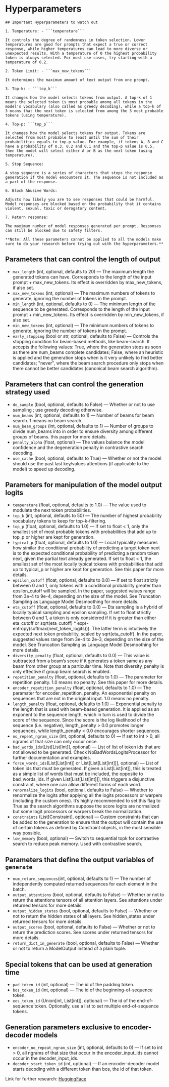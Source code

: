 # Hyperparameters

    ## Important Hyperparameters to watch out

    1. Temperature: - ```temperature```

    It controls the degree of randomness in token selection. Lower temperatures are good for prompts that expect a true or correct response, while higher temperatures can lead to more diverse or unexpected results. With a temperature of 0 the highest probability token is always selected. For most use cases, try starting with a temperature of 0.2.

    2. Token Limit: - ```max_new_tokens```

    It determines the maximum amount of text output from one prompt.

    3. Top-k: - ```top_k```

    It changes how the model selects tokens from output. A top-k of 1 means the selected token is most probable among all tokens in the model's vocabulary (also called as greedy decoding), while a top-k of 3 means that the next token is selected from among the 3 most probable tokens (using temperature).

    4. Top-p: ```top_p```

    It changes how the model selects tokens for output. Tokens are selected from most probable to least until the sum of their probabilities equals to top-p value. For example, if tokens A, B and C have a probability of 0.3, 0.2 and 0.1 and the top-p value is 0.5, then the model will select either A or B as the next token (using temperature).

    5. Stop Sequence:

    A stop sequence is a series of characters that stops the response generation if the model encounters it. The sequence is not included as a part of the response.

    6. Block Abusive Words:

    Adjusts how likely you are to see responses that could be harmful. Model responses are blocked based on the probability that it contains violent, sexual, toxic or derogatory content.

    7. Return response:

    The maximum number of model responses generated per prompt. Responses can still be blocked due to safety filters.

    **Note: All these parameters cannot be applied to all the models make sure to do your research before trying out with the hyperparameters.**

## Parameters that can control the length of output

- ```max_length``` (int, optional, defaults to 20) — The maximum length the generated tokens can have. Corresponds to the length of the input prompt + max_new_tokens. Its effect is overridden by max_new_tokens, if also set.
- ```max_new_tokens``` (int, optional) — The maximum numbers of tokens to generate, ignoring the number of tokens in the prompt.
- ```min_length``` (int, optional, defaults to 0) — The minimum length of the sequence to be generated. Corresponds to the length of the input prompt + min_new_tokens. Its effect is overridden by min_new_tokens, if also set.
- ```min_new_tokens``` (int, optional) — The minimum numbers of tokens to generate, ignoring the number of tokens in the prompt.
- ```early_stopping``` (bool or str, optional, defaults to False) — Controls the stopping condition for beam-based methods, like beam-search. It accepts the following values: True, where the generation stops as soon as there are num_beams complete candidates; False, where an heuristic is applied and the generation stops when is it very unlikely to find better candidates; "never", where the beam search procedure only stops when there cannot be better candidates (canonical beam search algorithm).


## Parameters that can control the generation strategy used

- ```do_sample``` (bool, optional, defaults to False) — Whether or not to use sampling ; use greedy decoding otherwise.
- ```num_beams``` (int, optional, defaults to 1) — Number of beams for beam search. 1 means no beam search.
- ```num_beam_groups``` (int, optional, defaults to 1) — Number of groups to divide num_beams into in order to ensure diversity among different groups of beams. this paper for more details.
- ```penalty_alpha``` (float, optional) — The values balance the model confidence and the degeneration penalty in contrastive search decoding.
- ```use_cache``` (bool, optional, defaults to True) — Whether or not the model should use the past last key/values attentions (if applicable to the model) to speed up decoding.


## Parameters for manipulation of the model output logits

- ```temperature``` (float, optional, defaults to 1.0) — The value used to modulate the next token probabilities.
- ```top_k``` (int, optional, defaults to 50) — The number of highest probability vocabulary tokens to keep for top-k-filtering.
- ```top_p``` (float, optional, defaults to 1.0) — If set to float < 1, only the smallest set of most probable tokens with probabilities that add up to top_p or higher are kept for generation.
- ```typical_p``` (float, optional, defaults to 1.0) — Local typicality measures how similar the conditional probability of predicting a target token next is to the expected conditional probability of predicting a random token next, given the partial text already generated. If set to float < 1, the smallest set of the most locally typical tokens with probabilities that add up to typical_p or higher are kept for generation. See this paper for more details.
- ```epsilon_cutoff``` (float, optional, defaults to 0.0) — If set to float strictly between 0 and 1, only tokens with a conditional probability greater than epsilon_cutoff will be sampled. In the paper, suggested values range from 3e-4 to 9e-4, depending on the size of the model. See Truncation Sampling as Language Model Desmoothing for more details.
- ```eta_cutoff``` (float, optional, defaults to 0.0) — Eta sampling is a hybrid of locally typical sampling and epsilon sampling. If set to float strictly between 0 and 1, a token is only considered if it is greater than either eta_cutoff or sqrt(eta_cutoff) * exp(-entropy(softmax(next_token_logits))). The latter term is intuitively the expected next token probability, scaled by sqrt(eta_cutoff). In the paper, suggested values range from 3e-4 to 2e-3, depending on the size of the model. See Truncation Sampling as Language Model Desmoothing for more details.
- ```diversity_penalty``` (float, optional, defaults to 0.0) — This value is subtracted from a beam’s score if it generates a token same as any beam from other group at a particular time. Note that diversity_penalty is only effective if group beam search is enabled.
- ```repetition_penalty``` (float, optional, defaults to 1.0) — The parameter for repetition penalty. 1.0 means no penalty. See this paper for more details.
- ```encoder_repetition_penalty``` (float, optional, defaults to 1.0) — The paramater for encoder_repetition_penalty. An exponential penalty on sequences that are not in the original input. 1.0 means no penalty.
- ```length_penalty``` (float, optional, defaults to 1.0) — Exponential penalty to the length that is used with beam-based generation. It is applied as an exponent to the sequence length, which in turn is used to divide the score of the sequence. Since the score is the log likelihood of the sequence (i.e. negative), length_penalty > 0.0 promotes longer sequences, while length_penalty < 0.0 encourages shorter sequences.
- ```no_repeat_ngram_size``` (int, optional, defaults to 0) — If set to int > 0, all ngrams of that size can only occur once.
- ```bad_words_ids```(List[List[int]], optional) — List of list of token ids that are not allowed to be generated. Check NoBadWordsLogitsProcessor for further documentation and examples.
- ```force_words_ids```(List[List[int]] or List[List[List[int]]], optional) — List of token ids that must be generated. If given a List[List[int]], this is treated as a simple list of words that must be included, the opposite to bad_words_ids. If given List[List[List[int]]], this triggers a disjunctive constraint, where one can allow different forms of each word.
- ```renormalize_logits``` (bool, optional, defaults to False) — Whether to renormalize the logits after applying all the logits processors or warpers (including the custom ones). It’s highly recommended to set this flag to True as the search algorithms suppose the score logits are normalized but some logit processors or warpers break the normalization.
- ```constraints``` (List[Constraint], optional) — Custom constraints that can be added to the generation to ensure that the output will contain the use of certain tokens as defined by Constraint objects, in the most sensible way possible.
- ```low_memory``` (bool, optional) — Switch to sequential topk for contrastive search to reduce peak memory. Used with contrastive search.

## Parameters that define the output variables of `generate`

- ```num_return_sequences```(int, optional, defaults to 1) — The number of independently computed returned sequences for each element in the batch.
- ```output_attentions``` (bool, optional, defaults to False) — Whether or not to return the attentions tensors of all attention layers. See attentions under returned tensors for more details.
- ```output_hidden_states``` (bool, optional, defaults to False) — Whether or not to return the hidden states of all layers. See hidden_states under returned tensors for more details.
- ```output_scores``` (bool, optional, defaults to False) — Whether or not to return the prediction scores. See scores under returned tensors for more details.
- ```return_dict_in_generate``` (bool, optional, defaults to False) — Whether or not to return a ModelOutput instead of a plain tuple.

## Special tokens that can be used at generation time

- ```pad_token_id``` (int, optional) — The id of the padding token.
- ```bos_token_id``` (int, optional) — The id of the beginning-of-sequence token.
- ```eos_token_id``` (Union[int, List[int]], optional) — The id of the end-of-sequence token. Optionally, use a list to set multiple end-of-sequence tokens.

## Generation parameters exclusive to encoder-decoder models

- ```encoder_no_repeat_ngram_size``` (int, optional, defaults to 0) — If set to int > 0, all ngrams of that size that occur in the encoder_input_ids cannot occur in the decoder_input_ids.
- ```decoder_start_token_id``` (int, optional) — If an encoder-decoder model starts decoding with a different token than bos, the id of that token.


Link for further research: [HuggingFace](https://huggingface.co/docs/transformers/main_classes/text_generation)